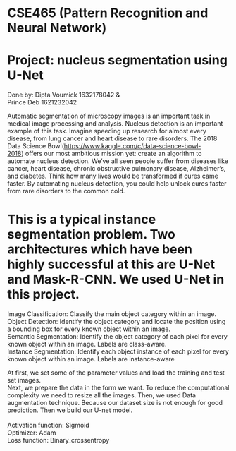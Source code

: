 # CSE465 (Pattern Recognition and Neural Network)
# Project: nucleus segmentation using U-Net

Done by:
Dipta Voumick 1632178042 & <br/>
Prince Deb 1621232042

Automatic segmentation of microscopy images is an important task in medical image processing and analysis. Nucleus detection is an important example of this task. Imagine speeding up research for almost every disease, from lung cancer and heart disease to rare disorders. The 2018 Data Science Bowl(https://www.kaggle.com/c/data-science-bowl-2018) offers our most ambitious mission yet: create an algorithm to automate nucleus detection. We’ve all seen people suffer from diseases like cancer, heart disease, chronic obstructive pulmonary disease, Alzheimer’s, and diabetes. Think how many lives would be transformed if cures came faster. By automating nucleus detection, you could help unlock cures faster from rare disorders to the common cold.



# This is a typical instance segmentation problem. Two architectures which have been highly successful at this are U-Net and Mask-R-CNN. We used U-Net in this project.
Image Classification: Classify the main object category within an image.<br/>
Object Detection: Identify the object category and locate the position using a bounding box for every known object within an image.<br/>
Semantic Segmentation: Identify the object category of each pixel for every known object within an image. Labels are class-aware.<br/>
Instance Segmentation: Identify each object instance of each pixel for every known object within an image. Labels are instance-aware<br/>


At first, we set some of the parameter values and load the 	training and test set images.<br/>
Next, we prepare the data in the form we want. To reduce the computational complexity we need to resize all the images.
Then, we used Data augmentation technique. Because our dataset size is not enough for good prediction.
Then we build our U-net model.<br/><br/>
Activation function:  Sigmoid<br/>
Optimizer: Adam<br/>
Loss function: Binary_crossentropy<br/>







